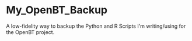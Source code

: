 # My_OpenBT_Backup
A low-fidelity way to backup the Python and R Scripts I'm writing/using for the OpenBT project.
